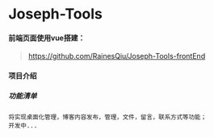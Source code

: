 # Joseph-Tools

#### 前端页面使用vue搭建：
> https://github.com/RainesQiu/Joseph-Tools-frontEnd

#### 项目介绍
##### 功能清单
```
将实现桌面化管理，博客内容发布，管理，文件，留言，联系方式等功能；
开发中...
```



